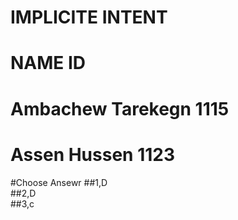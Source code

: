 #   IMPLICITE INTENT
#  NAME              ID
# Ambachew Tarekegn 1115
# Assen Hussen     1123
#Choose Ansewr
##1,D </br>
##2,D </br>
##3,c
